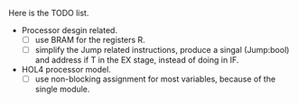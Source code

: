 Here is the TODO list.

- Processor desgin related.
  - [ ] use BRAM for the registers R.
  - [ ] simplify the Jump related instructions, produce a singal (Jump:bool) and address if T in the EX stage, instead of doing in IF.
 
- HOL4 processor model.
  - [ ] use non-blocking assignment for most variables, because of the single module. 
